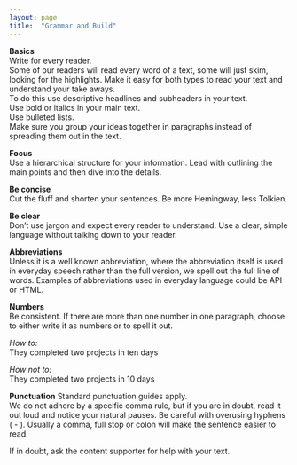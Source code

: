 ```yaml
---
layout: page
title:  "Grammar and Build"
---
```


**Basics**  
Write for every reader.  
Some of our readers will read every word of a text, some will just skim, looking for the highlights. Make it easy for both types to read your text and understand your take aways.  
To do this use descriptive headlines and subheaders in your text.   
Use bold or italics in your main text.  
Use bulleted lists.  
Make sure you group your ideas together in paragraphs instead of spreading them out in the text.  

**Focus**  
Use a hierarchical structure for your information. Lead with outlining the main points and then dive into the details. 

**Be concise**  
Cut the fluff and shorten your sentences. Be more Hemingway, less Tolkien. 

**Be clear**  
Don’t use jargon and expect every reader to understand. Use a clear, simple language without talking down to your reader.

**Abbreviations**  
Unless it is a well known abbreviation, where the abbreviation itself is used in everyday speech rather than the full version, we spell out the full line of words. 
Examples of abbreviations used in everyday language could be API or HTML.

**Numbers**  
Be consistent. If there are more than one number in one paragraph, choose to either write it as numbers or to spell it out. 

_How to:_  
They completed two projects in ten days

_How not to:_  
They completed two projects in 10 days

**Punctuation**
Standard punctuation guides apply.  
We do not adhere by a specific comma rule, but if you are in doubt, read it out loud and notice your natural pauses.
Be careful with overusing hyphens ( - ). Usually a comma, full stop or colon will make the sentence easier to read. 

If in doubt, ask the content supporter for help with your text.
